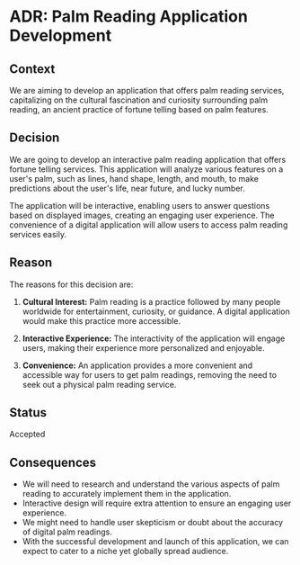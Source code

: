# ADR: Palm Reading Application Development

## Context
We are aiming to develop an application that offers palm reading services, capitalizing on the cultural fascination and curiosity surrounding palm reading, an ancient practice of fortune telling based on palm features.

## Decision
We are going to develop an interactive palm reading application that offers fortune telling services. This application will analyze various features on a user's palm, such as lines, hand shape, length, and mouth, to make predictions about the user's life, near future, and lucky number.

The application will be interactive, enabling users to answer questions based on displayed images, creating an engaging user experience. The convenience of a digital application will allow users to access palm reading services easily.

## Reason
The reasons for this decision are:

1. **Cultural Interest:** Palm reading is a practice followed by many people worldwide for entertainment, curiosity, or guidance. A digital application would make this practice more accessible.

2. **Interactive Experience:** The interactivity of the application will engage users, making their experience more personalized and enjoyable.

3. **Convenience:** An application provides a more convenient and accessible way for users to get palm readings, removing the need to seek out a physical palm reading service.

## Status
Accepted

## Consequences
- We will need to research and understand the various aspects of palm reading to accurately implement them in the application.
- Interactive design will require extra attention to ensure an engaging user experience.
- We might need to handle user skepticism or doubt about the accuracy of digital palm readings.
- With the successful development and launch of this application, we can expect to cater to a niche yet globally spread audience.
